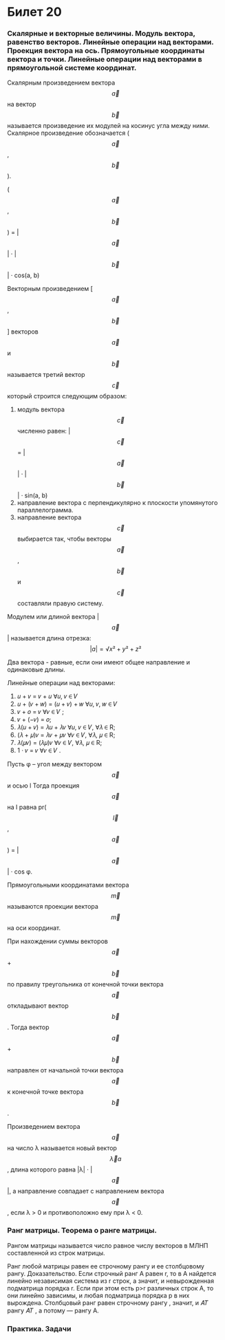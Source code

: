 # Билет 20

### Скалярные и векторные величины. Модуль вектора, равенство векторов. Линейные операции над векторами. Проекция вектора на ось. Прямоугольные координаты вектора и точки. Линейные операции над векторами в прямоугольной системе координат.

Скалярным произведением вектора $$\vec{a}$$ на вектор $$\vec{b}$$ называется произведение их модулей на косинус угла между ними. Скалярное произведение обозначается ($$\vec{a}$$, $$\vec{b}$$).&#x20;

($$\vec{a}$$, $$\vec{b}$$) = |$$\vec{a}$$| · |$$\vec{b}$$| · cos(a, b)&#x20;

Векторным произведением \[$$\vec{a}$$, $$\vec{b}$$] векторов  $$\vec{a}$$ и $$\vec{b}$$ называется третий вектор $$\vec{с}$$  который строится следующим образом:

1. модуль вектора $$\vec{с}$$ численно равен: |$$\vec{с}$$  = |$$\vec{a}$$| · |$$\vec{b}$$| · sin(a, b)
2. направление вектора c перпендикулярно к плоскости упомянутого параллелограмма.
3. направление вектора $$\vec{с}$$ выбирается так, чтобы векторы $$\vec{a}$$, $$\vec{b}$$ и $$\vec{с}$$ составляли правую систему.&#x20;

Модулем или длиной вектора |$$\vec{a}$$| называется длина отрезка: $$|a| = √x²+y²+z²$$

Два вектора - равные, если они имеют общее направление и одинаковые длины.&#x20;

Линейные операции над векторами:

1. 𝑢 + 𝑣 = 𝑣 + 𝑢 ∀𝑢, 𝑣 ∈ 𝑉
2. 𝑢 + (𝑣 + 𝑤) = (𝑢 + 𝑣) + 𝑤 ∀𝑢, 𝑣, 𝑤 ∈ 𝑉
3. 𝑣 + 𝑜 = 𝑣 ∀𝑣         ∈ 𝑉 ;
4. 𝑣 + (−𝑣) = 𝑜;
5. 𝜆(𝑢 + 𝑣) = 𝜆𝑢 + 𝜆𝑣 ∀𝑢, 𝑣 ∈ 𝑉, ∀𝜆 ∈ R;
6. (𝜆 + 𝜇)𝑣 = 𝜆𝑣 + 𝜇𝑣 ∀𝑣 ∈ 𝑉, ∀𝜆, 𝜇 ∈ R;
7. 𝜆(𝜇𝑣) = (𝜆𝜇)𝑣 ∀𝑣 ∈ 𝑉, ∀𝜆, 𝜇 ∈ R;
8. 1 · 𝑣 = 𝑣 ∀𝑣 ∈ 𝑉 .&#x20;

Пусть φ – угол между вектором $$\vec{a}$$ и осью l Тогда проекция $$\vec{a}$$ на I равна pr( $$\vec{I}$$, $$\vec{a}$$) = |$$\vec{a}$$| · cos φ.&#x20;

Прямоугольными координатами вектора $$\vec{m}$$ называются проекции вектора $$\vec{m}$$ на оси координат.&#x20;

При нахождении суммы векторов $$\vec{a}$$ + $$\vec{b}$$ по правилу треугольника от конечной точки вектора $$\vec{a}$$ откладывают вектор $$\vec{b}$$ . Тогда вектор $$\vec{a}$$ + $$\vec{b}$$ направлен от начальной точки вектора $$\vec{a}$$ к конечной точке вектора $$\vec{b}$$ .&#x20;

Произведением вектора $$\vec{a}$$ на число λ называется новый вектор $$\vec{λ}a$$, длина которого равна |λ| · |$$\vec{a}$$|, а направление совпадает с направлением вектора $$\vec{a}$$ , если λ > 0 и противоположно ему при λ < 0.

### Ранг матрицы. Теорема о ранге матрицы.

Рангом матрицы называется число равное числу векторов в МЛНП составленной из строк матрицы.&#x20;

Ранг любой матрицы равен ее строчному рангу и ее столбцовому рангу. Доказательство. Если строчный ранг A равен r, то в A найдется линейно независимая система из r строк, а значит, и невырожденная подматрица порядка r. Если при этом есть p>r различных строк A, то они линейно зависимы, и любая подматрица порядка p в них вырождена. Столбцовый ранг равен строчному рангу , значит, и 𝐴𝑇 рангу 𝐴𝑇 , а потому — рангу A.

### Практика. Задачи
